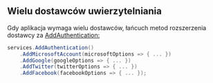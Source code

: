 ## <a name="multiple-authentication-providers"></a>Wielu dostawców uwierzytelniania

Gdy aplikacja wymaga wielu dostawców, łańcuch metod rozszerzenia dostawcy za [AddAuthentication:](/dotnet/api/microsoft.extensions.dependencyinjection.authenticationservicecollectionextensions.addauthentication)

```csharp
services.AddAuthentication()
    .AddMicrosoftAccount(microsoftOptions => { ... })
    .AddGoogle(googleOptions => { ... })
    .AddTwitter(twitterOptions => { ... })
    .AddFacebook(facebookOptions => { ... });
```
